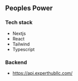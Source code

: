 ## Peoples Power

### Tech stack
- Nextjs
- React
- Tailwind
- Typescript

### Backend
- https://api.experthubllc.com/
